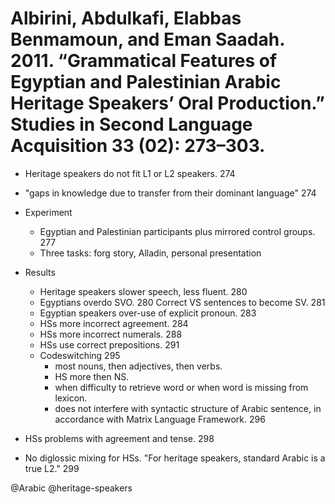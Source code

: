 # Albirini, Abdulkafi, Elabbas Benmamoun, and Eman Saadah. 2011. “Grammatical Features of Egyptian and Palestinian Arabic Heritage Speakers’ Oral Production.” Studies in Second Language Acquisition 33 (02): 273–303.
 
- Heritage speakers do not fit L1 or L2 speakers. 274

- "gaps in knowledge due to transfer from their dominant language" 274

- Experiment
  - Egyptian and Palestinian participants plus mirrored control groups. 277
  - Three tasks: forg story, Alladin, personal presentation

- Results
  - Heritage speakers slower speech, less fluent. 280
  - Egyptians overdo SVO. 280 Correct VS sentences to become SV. 281
  - Egyptian speakers over-use of explicit pronoun. 283
  - HSs more incorrect agreement. 284
  - HSs more incorrect numerals. 288
  - HSs use correct prepositions. 291
  - Codeswitching 295
    - most nouns, then adjectives, then verbs.
    - HS more then NS.
    - when difficulty to retrieve word or when word is missing from lexicon. 
    - does not interfere with syntactic structure of Arabic sentence, in accordance with Matrix Language Framework. 296

- HSs problems with agreement and tense. 298

- No diglossic mixing for HSs. "For heritage speakers, standard Arabic is a true L2." 299
 
@Arabic
@heritage-speakers
